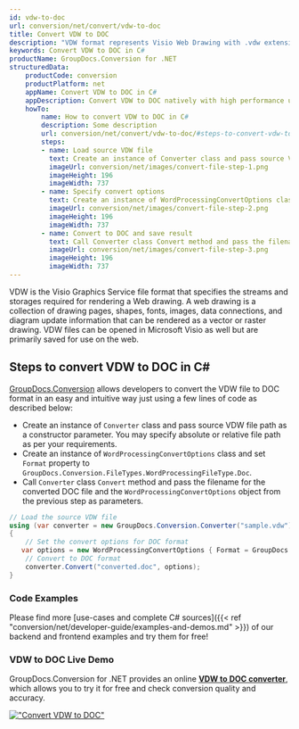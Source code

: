 ```yaml
---
id: vdw-to-doc
url: conversion/net/convert/vdw-to-doc
title: Convert VDW to DOC
description: "VDW format represents Visio Web Drawing with .vdw extension. Learn how to convert VDW to DOC file programmatically in C# language using GroupDocs.Conversion for .NET library."
keywords: Convert VDW to DOC in C#
productName: GroupDocs.Conversion for .NET
structuredData:
    productCode: conversion
    productPlatform: net
    appName: Convert VDW to DOC in C#
    appDescription: Convert VDW to DOC natively with high performance using C# language and server side GroupDocs.Conversion for .NET APIs, without the use of any software like Microsoft or Open Office.
    howTo:
        name: How to convert VDW to DOC in C# 
        description: Some description
        url: conversion/net/convert/vdw-to-doc/#steps-to-convert-vdw-to-doc-in-c
        steps:
        - name: Load source VDW file 
          text: Create an instance of Converter class and pass source VDW file path as a constructor parameter. You may specify absolute or relative file path as per your requirements. 
          imageUrl: conversion/net/images/convert-file-step-1.png
          imageHeight: 196
          imageWidth: 737
        - name: Specify convert options 
          text: Create an instance of WordProcessingConvertOptions class.
          imageUrl: conversion/net/images/convert-file-step-2.png
          imageHeight: 196
          imageWidth: 737
        - name: Convert to DOC and save result 
          text: Call Converter class Convert method and pass the filename for the converted HTML file and the WordProcessingConvertOptions object from the previous step as parameters.
          imageUrl: conversion/net/images/convert-file-step-3.png
          imageHeight: 196
          imageWidth: 737
---
```


VDW is the Visio Graphics Service file format that specifies the streams and storages required for rendering a Web drawing. A web drawing is a collection of drawing pages, shapes, fonts, images, data connections, and diagram update information that can be rendered as a vector or raster drawing. VDW files can be opened in Microsoft Visio as well but are primarily saved for use on the web.

## Steps to convert VDW to DOC in C#

[GroupDocs.Conversion](https://products.groupdocs.com/conversion/net) allows developers to convert the VDW file to DOC format in an easy and intuitive way just using a few lines of code as described below:

* Create an instance of `Converter` class and pass source VDW file path as a constructor parameter. You may specify absolute or relative file path as per your requirements. 
* Create an instance of `WordProcessingConvertOptions` class and set `Format` property to `GroupDocs.Conversion.FileTypes.WordProcessingFileType.Doc`.
* Call `Converter` class `Convert` method and pass the filename for the converted DOC file and the `WordProcessingConvertOptions` object from the previous step as parameters.

```csharp
// Load the source VDW file
using (var converter = new GroupDocs.Conversion.Converter("sample.vdw"))
{
    // Set the convert options for DOC format
   var options = new WordProcessingConvertOptions { Format = GroupDocs.Conversion.FileTypes.WordProcessingFileType.Doc };
    // Convert to DOC format
    converter.Convert("converted.doc", options);
}
```

### Code Examples

Please find more [use-cases and complete C# sources]({{< ref "conversion/net/developer-guide/examples-and-demos.md" >}}) of our backend and frontend examples and try them for free!

### VDW to DOC Live Demo

GroupDocs.Conversion for .NET provides an online [**VDW to DOC converter**](https://products.groupdocs.app/conversion/vdw-to-doc), which allows you to try it for free and check conversion quality and accuracy.

[!["Convert VDW to DOC"](conversion/net/images/convert-to-doc/convert-vdw-to-doc.png)](https://products.groupdocs.app/conversion/vdw-to-doc)